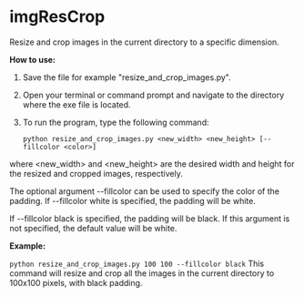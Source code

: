 # imgResCrop
 Resize and crop images in the current directory to a specific dimension.
 
****How to use:****

1. Save the file for example "resize_and_crop_images.py".
2. Open your terminal or command prompt and navigate to the directory where the exe file is located.
3. To run the program, type the following command:

   ```python resize_and_crop_images.py <new_width> <new_height> [--fillcolor <color>]```

where <new_width> and <new_height> are the desired width and height for the resized and cropped images, respectively.

The optional argument --fillcolor can be used to specify the color of the padding. If --fillcolor white is specified, the padding will be white. 

If --fillcolor black is specified, the padding will be black. If this argument is not specified, the default value will be white.


****Example:****

```python resize_and_crop_images.py 100 100 --fillcolor black```
This command will resize and crop all the images in the current directory to 100x100 pixels, with black padding.
